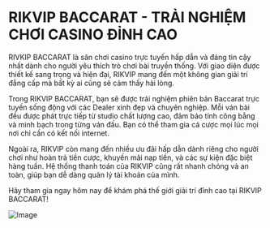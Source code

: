 # RIKVIP BACCARAT - TRẢI NGHIỆM CHƠI CASINO ĐỈNH CAO

RIVKIP BACCARAT là sân chơi casino trực tuyến hấp dẫn và đáng tin cậy nhất dành cho người yêu thích trò chơi bài truyền thống. Với giao diện được thiết kế sang trọng và hiện đại, RIKVIP mang đến một không gian giải trí đẳng cấp mà bất kỳ ai cũng sẽ cảm thấy hài lòng.

Trong RIKVIP BACCARAT, bạn sẽ được trải nghiệm phiên bản Baccarat trực tuyến sống động với các Dealer xinh đẹp và chuyên nghiệp. Mỗi ván bài đều được phát trực tiếp từ studio chất lượng cao, đảm bảo tính công bằng và minh bạch trong từng ván đấu. Bạn có thể tham gia cá cược mọi lúc mọi nơi chỉ cần có kết nối internet.

Ngoài ra, RIKVIP còn mang đến nhiều ưu đãi hấp dẫn dành riêng cho người chơi như hoàn trả tiền cược, khuyến mãi nạp tiền, và các sự kiện đặc biệt hàng tuần. Hệ thống thanh toán của RIKVIP cũng rất nhanh chóng và an toàn, giúp bạn dễ dàng quản lý tài khoản của mình.

Hãy tham gia ngay hôm nay để khám phá thế giới giải trí đỉnh cao tại RIKVIP BACCARAT! 

![Image](https://github.com/user-attachments/assets/bd51ea9f-0666-407b-a7a7-98ead6de688c)